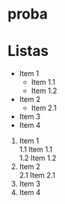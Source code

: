 # proba

# Listas
* Item 1
  * Item 1.1
  * Item 1.2
* Item 2
  * Item 2.1
* Item 3
* Item 4

1. Item 1  
  1.1 Item 1.1  
  1.2 Item 1.2  
2. Item 2  
  2.1 Item 2.1  
3. Item 3  
4. Item 4

